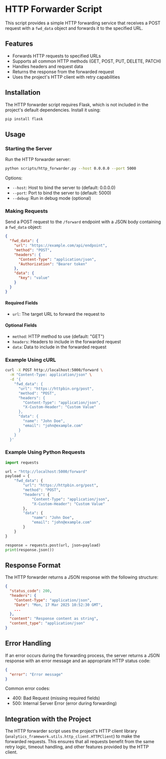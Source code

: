# HTTP Forwarder Script

This script provides a simple HTTP forwarding service that receives a POST request with a `fwd_data` object and forwards it to the specified URL.

## Features

- Forwards HTTP requests to specified URLs
- Supports all common HTTP methods (GET, POST, PUT, DELETE, PATCH)
- Handles headers and request data
- Returns the response from the forwarded request
- Uses the project's HTTP client with retry capabilities

## Installation

The HTTP forwarder script requires Flask, which is not included in the project's default dependencies. Install it using:

```bash
pip install flask
```

## Usage

### Starting the Server

Run the HTTP forwarder server:

```bash
python scripts/http_forwarder.py --host 0.0.0.0 --port 5000
```

Options:

- `--host`: Host to bind the server to (default: 0.0.0.0)
- `--port`: Port to bind the server to (default: 5000)
- `--debug`: Run in debug mode (optional)

### Making Requests

Send a POST request to the `/forward` endpoint with a JSON body containing a `fwd_data` object:

```json
{
  "fwd_data": {
    "url": "https://example.com/api/endpoint",
    "method": "POST",
    "headers": {
      "Content-Type": "application/json",
      "Authorization": "Bearer token"
    },
    "data": {
      "key": "value"
    }
  }
}
```

#### Required Fields

- `url`: The target URL to forward the request to

#### Optional Fields

- `method`: HTTP method to use (default: "GET")
- `headers`: Headers to include in the forwarded request
- `data`: Data to include in the forwarded request

### Example Using cURL

```bash
curl -X POST http://localhost:5000/forward \
  -H "Content-Type: application/json" \
  -d '{
    "fwd_data": {
      "url": "https://httpbin.org/post",
      "method": "POST",
      "headers": {
        "Content-Type": "application/json",
        "X-Custom-Header": "Custom Value"
      },
      "data": {
        "name": "John Doe",
        "email": "john@example.com"
      }
    }
  }'
```

### Example Using Python Requests

```python
import requests

url = "http://localhost:5000/forward"
payload = {
    "fwd_data": {
        "url": "https://httpbin.org/post",
        "method": "POST",
        "headers": {
            "Content-Type": "application/json",
            "X-Custom-Header": "Custom Value"
        },
        "data": {
            "name": "John Doe",
            "email": "john@example.com"
        }
    }
}

response = requests.post(url, json=payload)
print(response.json())
```

## Response Format

The HTTP forwarder returns a JSON response with the following structure:

```json
{
  "status_code": 200,
  "headers": {
    "Content-Type": "application/json",
    "Date": "Mon, 17 Mar 2025 10:52:30 GMT",
    ...
  },
  "content": "Response content as string",
  "content_type": "application/json"
}
```

## Error Handling

If an error occurs during the forwarding process, the server returns a JSON response with an error message and an appropriate HTTP status code:

```json
{
  "error": "Error message"
}
```

Common error codes:

- 400: Bad Request (missing required fields)
- 500: Internal Server Error (error during forwarding)

## Integration with the Project

The HTTP forwarder script uses the project's HTTP client library (`analytics_framework.utils.http_client.HTTPClient`) to make the forwarded requests. This ensures that all requests benefit from the same retry logic, timeout handling, and other features provided by the HTTP client.
